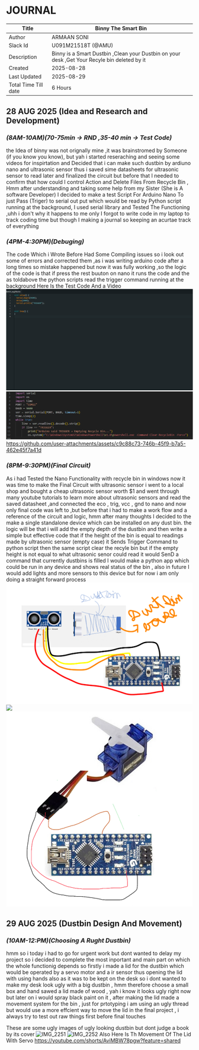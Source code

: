 # JOURNAL

| Title | Binny The Smart Bin|
|-------|---------------------|
| Author | ARMAAN SONI  |
| Slack Id | U091M21518T (@AMU)|
| Description | Binny is a Smart Dustbin ,Clean your Dustbin on your desk ,Get Your Recyle bin deleted by it  |
| Created  | 2025-08-28 |
| Last Updated  | 2025-08-29 |
| Total Time Till date| 6 Hours|
## **28 AUG 2025 (Idea and Research and Development)**

### *(8AM-10AM)(70-75min -> RND ,35-40 min -> Test Code)*
the Idea of binny was not orignally mine ,it was brainstromed by Someone (if you know you know), but yah i started reseraching and seeing some videos for inspirtation 
and Decided that i can make such dustbin by ardiuno nano and ultrasonic sensor thus i saved sime datasheets for ultrasonic sensor to read later and finalized the circuit but before that I needed 
to confirm that how could I control Action and Delete Files From Recycle Bin , Hmm after understanding and taking some help from my Sister (She is A software Developer) I decided to make 
a test Script For Arduino Nano To just Pass (Triger) to serial out put which would be read by Python script running at the background, I used serial library and Tested The Functioning ,uhh i 
don't why it happens to me only I forgot to write code in my laptop to track coding time but though I making a journal so keeping an acurtae track of everything

### *(4PM-4:30PM)(Debuging)*
The code Which i Wrote Before Had Some Compiling issues so i look out some of errors and corrected them ,as i was writing arduino code after a long times so mistake happened but now it was fully working ,so the logic of the code is that if press the rest buuton on nano it runs the code and the as toldabove the python scripts read the trigger command running at the background
Here Is the Test Code And a Video
![](https://github.com/Armaan240/BinnyBin/blob/main/Images/Screenshot%20(171).png)
![](https://github.com/Armaan240/BinnyBin/blob/main/Images/Screenshot%20(172).png)
https://github.com/user-attachments/assets/c9c88c73-746b-45f9-b7a5-462e45f7a41d

### *(8PM-9:30PM)(Final Circuit)*
As i had Tested the Nano Functionality with recycle bin in windows now it was time to make the Final Circuit with ultrasonic sensor i went to a local shop and bought a cheap ultrasonic sensor worth $1 and went through many youtube tutorials to learn more about ultrasonic sensors and read the saved datasheet ,and connected the eco , trig, vcc , gnd to nano and now only final code was left to 
,but before that i had to make a work flow and a reference of the circuit and logic, hmm after many thoughts  I decided to the make a single standalone device which can be installed on any dust bin. 
the logic will be that i will add the empty depth of the dustbin and then write a simple but effective code that if the height of the bin is equal to readings made by ultrasonic sensor (empty case) it Sends Trigger Command to python script then the same script clear the recyle bin but if the empty height is not equal to what ultrasonic senor could read it would SenD a command that currently dustbins is filled 
I would make a python app which could be run in any device and shows real status of the bin , also in future I would add lights and more sensors to this device but for now i am only doing a straight forward process
![](Images/IMG_2245.jpeg)
![](Images/IMG_2238.jpeg)
![](Images/IMG_2248.jpeg) 

## **29 AUG 2025 (Dustbin Design And Movement)**

### *(10AM-12:PM)(Choosing A Rught Dustbin)*
hmm so i today i had to go for urgent work but dont wanted to delay my project so i decided to complete the most inportant and main part on which the whole functionig depends so firstly i made a lid for the dustbin which would be operated by a servo motor and a ir sensor thus opening the lid with using hands also as it was to be kept on the desk so i dont wanted to make my desk look ugly with a big dustbin , hmm therefore choose a small box and hand sawed a lid made of wood , yah i know it looks ugly right now but later on i would spray black paint on it , after making the lid made a movement system for the bin , just for prtotyping i am using an ugly thread but would use a more effcient way to move the lid in the final project , i always try to test out raw things first before final touches

These are some ugly images of ugly looking dustbin but dont judge a book by its cover 
![IMG_2251](https://github.com/user-attachments/assets/6ebcb633-54cb-4d2e-ba84-09f06baeb89d)
![IMG_2252](https://github.com/user-attachments/assets/8550d0a4-c3a1-4639-8858-b8acb496aebd)
Also Here Is Th Movement Of The Lid With Servo 
https://youtube.com/shorts/AviMBW78pgw?feature=shared
